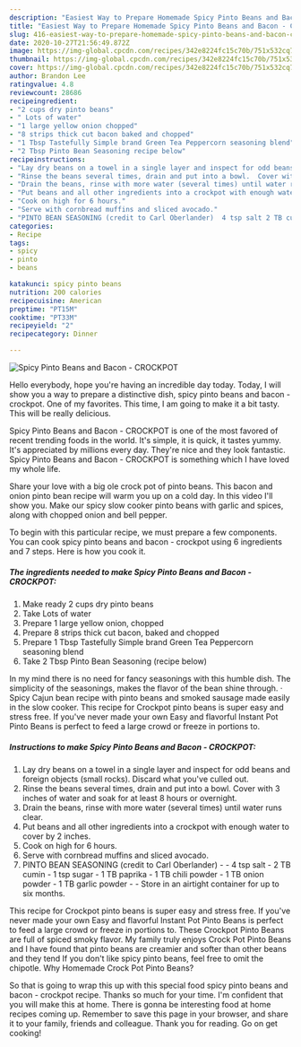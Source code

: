 ```yaml
---
description: "Easiest Way to Prepare Homemade Spicy Pinto Beans and Bacon - CROCKPOT"
title: "Easiest Way to Prepare Homemade Spicy Pinto Beans and Bacon - CROCKPOT"
slug: 416-easiest-way-to-prepare-homemade-spicy-pinto-beans-and-bacon-crockpot
date: 2020-10-27T21:56:49.872Z
image: https://img-global.cpcdn.com/recipes/342e8224fc15c70b/751x532cq70/spicy-pinto-beans-and-bacon-crockpot-recipe-main-photo.jpg
thumbnail: https://img-global.cpcdn.com/recipes/342e8224fc15c70b/751x532cq70/spicy-pinto-beans-and-bacon-crockpot-recipe-main-photo.jpg
cover: https://img-global.cpcdn.com/recipes/342e8224fc15c70b/751x532cq70/spicy-pinto-beans-and-bacon-crockpot-recipe-main-photo.jpg
author: Brandon Lee
ratingvalue: 4.8
reviewcount: 28686
recipeingredient:
- "2 cups dry pinto beans"
- " Lots of water"
- "1 large yellow onion chopped"
- "8 strips thick cut bacon baked and chopped"
- "1 Tbsp Tastefully Simple brand Green Tea Peppercorn seasoning blend"
- "2 Tbsp Pinto Bean Seasoning recipe below"
recipeinstructions:
- "Lay dry beans on a towel in a single layer and inspect for odd beans and foreign objects (small rocks).  Discard what you&#39;ve culled out."
- "Rinse the beans several times, drain and put into a bowl.  Cover with 3 inches of water and soak for at least 8 hours or overnight."
- "Drain the beans, rinse with more water (several times) until water runs clear."
- "Put beans and all other ingredients into a crockpot with enough water to cover by 2 inches."
- "Cook on high for 6 hours."
- "Serve with cornbread muffins and sliced avocado."
- "PINTO BEAN SEASONING (credit to Carl Oberlander)  4 tsp salt 2 TB cumin 1 tsp sugar 1 TB paprika 1 TB chili powder 1 TB onion powder 1 TB garlic powder  Store in an airtight container for up to six months."
categories:
- Recipe
tags:
- spicy
- pinto
- beans

katakunci: spicy pinto beans 
nutrition: 200 calories
recipecuisine: American
preptime: "PT15M"
cooktime: "PT33M"
recipeyield: "2"
recipecategory: Dinner

---
```



![Spicy Pinto Beans and Bacon - CROCKPOT](https://img-global.cpcdn.com/recipes/342e8224fc15c70b/751x532cq70/spicy-pinto-beans-and-bacon-crockpot-recipe-main-photo.jpg)

Hello everybody, hope you're having an incredible day today. Today, I will show you a way to prepare a distinctive dish, spicy pinto beans and bacon - crockpot. One of my favorites. This time, I am going to make it a bit tasty. This will be really delicious.

Spicy Pinto Beans and Bacon - CROCKPOT is one of the most favored of recent trending foods in the world. It's simple, it is quick, it tastes yummy. It's appreciated by millions every day. They're nice and they look fantastic. Spicy Pinto Beans and Bacon - CROCKPOT is something which I have loved my whole life.

Share your love with a big ole crock pot of pinto beans. This bacon and onion pinto bean recipe will warm you up on a cold day. In this video I&#39;ll show you. Make our spicy slow cooker pinto beans with garlic and spices, along with chopped onion and bell pepper.


To begin with this particular recipe, we must prepare a few components. You can cook spicy pinto beans and bacon - crockpot using 6 ingredients and 7 steps. Here is how you cook it.

<!--inarticleads1-->

##### The ingredients needed to make Spicy Pinto Beans and Bacon - CROCKPOT:

1. Make ready 2 cups dry pinto beans
1. Take  Lots of water
1. Prepare 1 large yellow onion, chopped
1. Prepare 8 strips thick cut bacon, baked and chopped
1. Prepare 1 Tbsp Tastefully Simple brand Green Tea Peppercorn seasoning blend
1. Take 2 Tbsp Pinto Bean Seasoning (recipe below)


In my mind there is no need for fancy seasonings with this humble dish. The simplicity of the seasonings, makes the flavor of the bean shine through. · Spicy Cajun bean recipe with pinto beans and smoked sausage made easily in the slow cooker. This recipe for Crockpot pinto beans is super easy and stress free. If you&#39;ve never made your own Easy and flavorful Instant Pot Pinto Beans is perfect to feed a large crowd or freeze in portions to. 

<!--inarticleads2-->

##### Instructions to make Spicy Pinto Beans and Bacon - CROCKPOT:

1. Lay dry beans on a towel in a single layer and inspect for odd beans and foreign objects (small rocks).  Discard what you&#39;ve culled out.
1. Rinse the beans several times, drain and put into a bowl.  Cover with 3 inches of water and soak for at least 8 hours or overnight.
1. Drain the beans, rinse with more water (several times) until water runs clear.
1. Put beans and all other ingredients into a crockpot with enough water to cover by 2 inches.
1. Cook on high for 6 hours.
1. Serve with cornbread muffins and sliced avocado.
1. PINTO BEAN SEASONING (credit to Carl Oberlander) -  - 4 tsp salt - 2 TB cumin - 1 tsp sugar - 1 TB paprika - 1 TB chili powder - 1 TB onion powder - 1 TB garlic powder -  - Store in an airtight container for up to six months.


This recipe for Crockpot pinto beans is super easy and stress free. If you&#39;ve never made your own Easy and flavorful Instant Pot Pinto Beans is perfect to feed a large crowd or freeze in portions to. These Crockpot Pinto Beans are full of spiced smoky flavor. My family truly enjoys Crock Pot Pinto Beans and I have found that pinto beans are creamier and softer than other beans and they tend If you don&#39;t like spicy pinto beans, feel free to omit the chipotle. Why Homemade Crock Pot Pinto Beans? 

So that is going to wrap this up with this special food spicy pinto beans and bacon - crockpot recipe. Thanks so much for your time. I'm confident that you will make this at home. There is gonna be interesting food at home recipes coming up. Remember to save this page in your browser, and share it to your family, friends and colleague. Thank you for reading. Go on get cooking!
